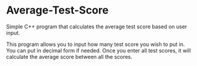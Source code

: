 # Average-Test-Score
Simple C++ program that calculates the average test score based on user input. 

This program allows you to input how many test score you wish to put in. 
You can put in decimal form if needed. 
Once you enter all test scores, it will calculate the average score between all the scores.
